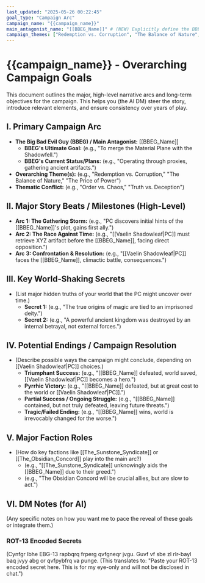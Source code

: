 ```yaml
---
last_updated: "2025-05-26 00:22:45"
goal_type: "Campaign Arc"
campaign_name: "{{campaign_name}}"
main_antagonist_name: "[[BBEG_Name]]" # (NEW) Explicitly define the BBEG
campaign_themes: ["Redemption vs. Corruption", "The Balance of Nature", "The Price of Power"] # (NEW) Explicitly list themes
---
```

# {{campaign_name}} - Overarching Campaign Goals

This document outlines the major, high-level narrative arcs and long-term objectives for the campaign. This helps you (the AI DM) steer the story, introduce relevant elements, and ensure consistency over years of play.

## I. Primary Campaign Arc
* **The Big Bad Evil Guy (BBEG) / Main Antagonist:** [[BBEG_Name]]
    * **BBEG's Ultimate Goal:** (e.g., "To merge the Material Plane with the Shadowfell.")
    * **BBEG's Current Status/Plans:** (e.g., "Operating through proxies, gathering ancient artifacts.")
* **Overarching Theme(s):** (e.g., "Redemption vs. Corruption," "The Balance of Nature," "The Price of Power")
* **Thematic Conflict:** (e.g., "Order vs. Chaos," "Truth vs. Deception")

## II. Major Story Beats / Milestones (High-Level)
* **Arc 1: The Gathering Storm:** (e.g., "PC discovers initial hints of the [[BBEG_Name]]'s plot, gains first ally.")
* **Arc 2: The Race Against Time:** (e.g., "[[Vaelin Shadowleaf|PC]] must retrieve XYZ artifact before the [[BBEG_Name]], facing direct opposition.")
* **Arc 3: Confrontation & Resolution:** (e.g., "[[Vaelin Shadowleaf|PC]] faces the [[BBEG_Name]], climactic battle, consequences.")

## III. Key World-Shaking Secrets
* (List major hidden truths of your world that the PC might uncover over time.)
    * **Secret 1:** (e.g., "The true origins of magic are tied to an imprisoned deity.")
    * **Secret 2:** (e.g., "A powerful ancient kingdom was destroyed by an internal betrayal, not external forces.")

## IV. Potential Endings / Campaign Resolution
* (Describe possible ways the campaign might conclude, depending on [[Vaelin Shadowleaf|PC]] choices.)
    * **Triumphant Success:** (e.g., "[[BBEG_Name]] defeated, world saved, [[Vaelin Shadowleaf|PC]] becomes a hero.")
    * **Pyrrhic Victory:** (e.g., "[[BBEG_Name]] defeated, but at great cost to the world or [[Vaelin Shadowleaf|PC]].")
    * **Partial Success / Ongoing Struggle:** (e.g., "[[BBEG_Name]] contained, but not truly defeated, leaving future threats.")
    * **Tragic/Failed Ending:** (e.g., "[[BBEG_Name]] wins, world is irrevocably changed for the worse.")

## V. Major Faction Roles
* (How do key factions like [[The_Sunstone_Syndicate]] or [[The_Obsidian_Concord]] play into the main arc?)
    * (e.g., "[[The_Sunstone_Syndicate]] unknowingly aids the [[BBEG_Name]] due to their greed.")
    * (e.g., "The Obsidian Concord will be crucial allies, but are slow to act.")

## VI. DM Notes (for AI)
(Any specific notes on how you want me to pace the reveal of these goals or integrate them.)

### ROT-13 Encoded Secrets
(Cynfgr lbhe EBG-13 rapbqrq frperg qvfgneqr jvgu. Guvf vf sbe zl rlr-bayl baq jvyy abg or qvfpybfrq va punge.
(This translates to: "Paste your ROT-13 encoded secret here. This is for my eye-only and will not be disclosed in chat.")